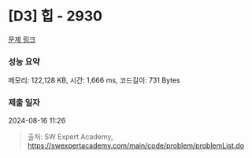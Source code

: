 # [D3] 힙 - 2930 

[문제 링크](https://swexpertacademy.com/main/code/problem/problemDetail.do?contestProbId=AV-Tj7ya3jYDFAXr) 

### 성능 요약

메모리: 122,128 KB, 시간: 1,666 ms, 코드길이: 731 Bytes

### 제출 일자

2024-08-16 11:26



> 출처: SW Expert Academy, https://swexpertacademy.com/main/code/problem/problemList.do